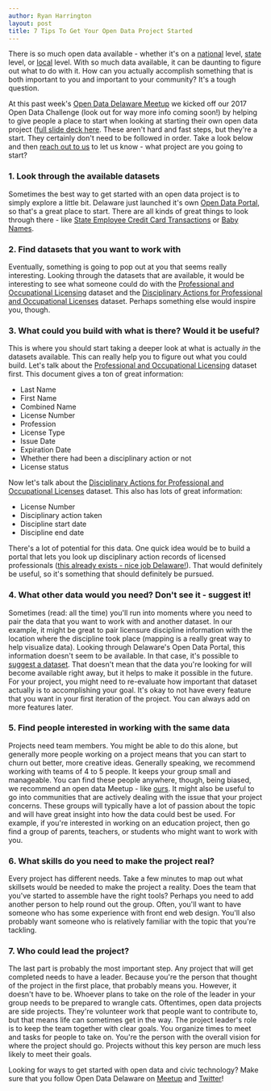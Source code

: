 ```yaml
---
author: Ryan Harrington
layout: post
title: 7 Tips To Get Your Open Data Project Started
---
```


There is so much open data available - whether it's on a [national](http://data.gov) level, [state](http://data.delaware.gov) level, or [local](https://www.opendataphilly.org/) level.  With so much data available, it can be daunting to figure out what to do with it.  How can you actually accomplish something that is both important to you and important to your community?  It's a tough question.

At this past week's [Open Data Delaware Meetup](https://www.meetup.com/Open-Data-Delaware/events/235184082/) we kicked off our 2017 Open Data Challenge (look out for way more info coming soon!) by helping to give people a place to start when looking at starting their own open data project ([full slide deck here](https://www.dropbox.com/s/4x8idnr44dse4t5/16-11-10%20Open%20Data%20Challenge%20Kickoff%20%28for%20web%29.pdf?dl=0).  These aren't hard and fast steps, but they're a start.  They certainly don't need to be followed in order.  Take a look below and then [reach out to us](http:www.twitter.com/opendatade) to let us know - what project are you going to start?

### 1. Look through the available datasets

Sometimes the best way to get started with an open data project is to simply explore a little bit.  Delaware just launched it's own [Open Data Portal](http://technical.ly/delaware/2016/10/21/open-data-portal-launch/), so that's a great place to start.  There are all kinds of great things to look through there - like [State Employee Credit Card Transactions](https://data.delaware.gov/Government-and-Finance/State-Employee-Credit-Card-Transactions/nurt-5rqw) or [Baby Names](https://data.delaware.gov/Human-Services/Popular-Baby-Names-in-Delaware/yimn-i5g6).

### 2. Find datasets that you want to work with

Eventually, something is going to pop out at you that seems really interesting.  Looking through the datasets that are available, it would be interesting to see what someone could do with the [Professional and Occupational Licensing](https://data.delaware.gov/Licenses-and-Certifications/Professional-and-Occupational-Licensing/pjnv-eaih) dataset and the [Disciplinary Actions for Professional and Occupational Licenses](https://data.delaware.gov/Licenses-and-Certifications/Disciplinary-Actions-for-Professional-and-Occupati/dz6p-akeq) dataset.  Perhaps something else would inspire you, though.

### 3. What could you build with what is there?  Would it be useful?

This is where you should start taking a deeper look at what is actually *in* the datasets available.  This can really help you to figure out what you could build.  Let's talk about the [Professional and Occupational Licensing](https://data.delaware.gov/Licenses-and-Certifications/Professional-and-Occupational-Licensing/pjnv-eaih) dataset first.  This document gives a ton of great information:

* Last Name
* First Name
* Combined Name
* License Number
* Profession
* License Type
* Issue Date
* Expiration Date
* Whether there had been a disciplinary action or not
* License status

Now let's talk about the [Disciplinary Actions for Professional and Occupational Licenses](https://data.delaware.gov/Licenses-and-Certifications/Disciplinary-Actions-for-Professional-and-Occupati/dz6p-akeq) dataset.  This also has lots of great information:

* License Number
* Disciplinary action taken
* Discipline start date
* Discipline end date

There's a lot of potential for this data.  One quick idea would be to build a portal that lets you look up disciplinary action records of licensed professionals ([this already exists - nice job Delaware!](https://dpronline.delaware.gov/mylicense%20weblookup/Search.aspx)).  That would definitely be useful, so it's something that should definitely be pursued.

### 4. What other data would you need?  Don't see it - suggest it!

Sometimes (read: all the time) you'll run into moments where you need to pair the data that you want to work with and another dataset.  In our example, it might be great to pair licensure discipline information with the location where the discipline took place (mapping is a really great way to help visualize data).  Looking through Delaware's Open Data Portal, this information doesn't seem to be available.  In that case, it's possible to [suggest a dataset](https://data.delaware.gov/nominate).  That doesn't mean that the data you're looking for will become available right away, but it helps to make it possible in the future.  For your project, you might need to re-evaluate how important that dataset actually is to accomplishing your goal.  It's okay to not have every feature that you want in your first iteration of the project.  You can always add on more features later.

### 5. Find people interested in working with the same data

Projects need team members.  You might be able to do this alone, but generally more people working on a project means that you can start to churn out better, more creative ideas.  Generally speaking, we recommend working with teams of 4 to 5 people.  It keeps your group small and manageable.  You can find these people anywhere, though, being biased, we recommend an open data Meetup - like [ours](http://meetup.com/open-data-delaware).  It might also be useful to go into communities that are actively dealing with the issue that your project concerns.  These groups will typically have a lot of passion about the topic and will have great insight into how the data could best be used.  For example, if you're interested in working on an education project, then go find a group of parents, teachers, or students who might want to work with you.

### 6. What skills do you need to make the project real?

Every project has different needs.  Take a few minutes to map out what skillsets would be needed to make the project a reality.  Does the team that you've started to assemble have the right tools?  Perhaps you need to add another person to help round out the group.  Often, you'll want to have someone who has some experience with front end web design.  You'll also probably want someone who is relatively familiar with the topic that you're tackling.

### 7. Who could lead the project?

The last part is probably the most important step.  Any project that will get completed needs to have a leader.  Because you're the person that thought of the project in the first place, that probably means you.  However, it doesn't have to be.  Whoever plans to take on the role of the leader in your group needs to be prepared to wrangle cats.  Oftentimes, open data projects are side projects.  They're volunteer work that people want to contribute to, but that means life can sometimes get in the way.  The project leader's role is to keep the team together with clear goals.  You organize times to meet and tasks for people to take on.  You're the person with the overall vision for where the project should go.  Projects without this key person are much less likely to meet their goals.

Looking for ways to get started with open data and civic technology?  Make sure that you follow Open Data Delaware on [Meetup](http://meetup.com/open-data-delaware) and [Twitter](http://twitter.com/opendatade)!
